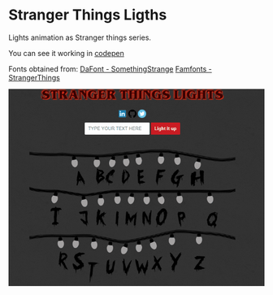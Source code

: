 # Stranger Things Ligths

Lights animation as Stranger things series.

You can see it working in [codepen](https://codepen.io/RominaMartin/full/qVedXg/)

Fonts obtained from:
[DaFont - SomethingStrange](https://www.dafont.com/es/something-strange.font)
[Famfonts - StrangerThings](http://famfonts.com/stranger-things/)


![](stranger_things.gif)